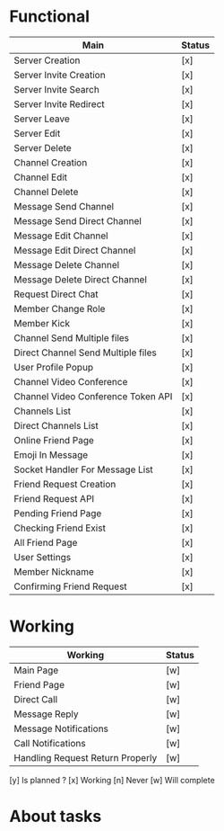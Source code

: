 # Functional

|   Main	                             |   Status |	
|---	                                 |---	|
|   Server Creation	                     |  [x]	|   	
|   Server Invite Creation	             |  [x]	|   	
|   Server Invite Search	             |  [x]	|   	
|   Server Invite Redirect	             |  [x]	|   	
|   Server Leave                         |  [x]	|
|   Server Edit	                         |  [x]	|   	
|   Server Delete	                     |  [x]	|   	
|   Channel Creation	                 |  [x]	|   	
|   Channel Edit	                     |  [x]	|   	
|   Channel Delete	                     |  [x]	|   	
|   Message Send Channel	             |  [x]	|   	
|   Message Send Direct Channel	         |  [x]	|   	
|   Message Edit Channel                 |  [x]	|   	
|   Message Edit Direct Channel          |  [x]	|   	
|   Message Delete Channel               |  [x]	|   	
|   Message Delete Direct Channel        |  [x]	|   	
|   Request Direct Chat     	         |  [x]	|   	
|   Member Change Role       	         |  [x]	|   	
|   Member Kick                	         |  [x]	|   	
|   Channel Send Multiple files          |  [x]	|   	 	
|   Direct Channel Send Multiple files   |  [x]	| 
|   User Profile Popup	                 |  [x]	|   	
|   Channel Video Conference	         |  [x]	|   	
|   Channel Video Conference Token API   |  [x]	|   	
|   Channels List   	                 |  [x]	|   	
|   Direct Channels List                 |  [x]	|
|   Online Friend Page	                 |  [x] |     	
|   Emoji In Message                     |  [x]	|   	
|   Socket Handler For Message List      |  [x] |
|   Friend Request Creation	             |  [x]	|   	
|   Friend Request API  	             |  [x]	|   	
|   Pending Friend Page                  |  [x] |
|   Checking Friend Exist                |  [x] | 
|   All Friend Page                      |  [x] |
|   User Settings                        |  [x] |  
|   Member Nickname	                     |  [x]	|   	
|   Confirming Friend Request            |  [x] |  




# Working 
|   Working	                             |   Status	
|---	                                 |---		
|   Main Page	                         |  [w] |   	
|   Friend Page                          |  [w] |
|   Direct Call 	                     |  [w]	|   
|   Message Reply                        |  [w] |   	
|   Message Notifications                |  [w] |   	
|   Call Notifications                   |  [w] | 
|   Handling Request Return Properly     |  [w] |  


[y] Is planned ?
[x] Working
[n] Never 
[w] Will complete

# About tasks
